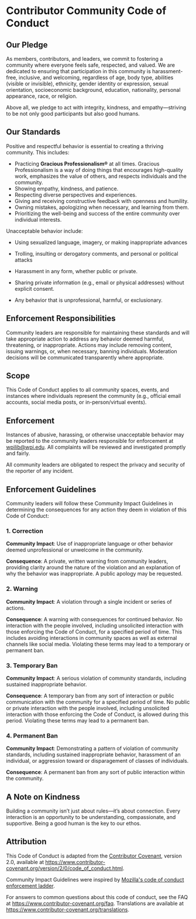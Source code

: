 # Contributor Community Code of Conduct

## Our Pledge

As members, contributors, and leaders, we commit to fostering a community where everyone feels safe, respected, and valued. We are dedicated to ensuring that participation in this community is harassment-free, inclusive, and welcoming, regardless of age, body type, abilities (visible or invisible), ethnicity, gender identity or expression, sexual orientation, socioeconomic background, education, nationality, personal appearance, race, or religion.

Above all, we pledge to act with integrity, kindness, and empathy—striving to be not only good participants but also good humans.


## Our Standards

Positive and respectful behavior is essential to creating a thriving community. This includes:

* Practicing **Gracious Professionalism®** at all times. Gracious Professionalism
  is a way of doing things that encourages high-quality work, emphasizes the
  value of others, and respects individuals and the community.
* Showing empathy, kindness, and patience.
* Respecting diverse perspectives and experiences.
* Giving and receiving constructive feedback with openness and humility.
* Owning mistakes, apologizing when necessary, and learning from them.
* Prioritizing the well-being and success of the entire community over individual interests.

Unacceptable behavior include:

* Using sexualized language, imagery, or making inappropriate advances
* Trolling, insulting or derogatory comments, and personal or political attacks
* Harassment in any form, whether public or private.
* Sharing private information (e.g., email or physical addresses) without explicit consent.

* Any behavior that is unprofessional, harmful, or exclusionary.

## Enforcement Responsibilities

Community leaders are responsible for maintaining these standards and will take appropriate action to address any behavior deemed harmful, threatening, or inappropriate. Actions may include removing content, issuing warnings, or, when necessary, banning individuals. Moderation decisions will be communicated transparently where appropriate.

## Scope

This Code of Conduct applies to all community spaces, events, and instances where individuals represent the community (e.g., official email accounts, social media posts, or in-person/virtual events).

## Enforcement

Instances of abusive, harassing, or otherwise unacceptable behavior may be
reported to the community leaders responsible for enforcement at
[wpilib@wpi.edu](mailto:wpilib@wpi.edu).
All complaints will be reviewed and investigated promptly and fairly.

All community leaders are obligated to respect the privacy and security of the
reporter of any incident.

## Enforcement Guidelines

Community leaders will follow these Community Impact Guidelines in determining
the consequences for any action they deem in violation of this Code of Conduct:

### 1. Correction

**Community Impact**: Use of inappropriate language or other behavior deemed
unprofessional or unwelcome in the community.

**Consequence**: A private, written warning from community leaders, providing
clarity around the nature of the violation and an explanation of why the
behavior was inappropriate. A public apology may be requested.

### 2. Warning

**Community Impact**: A violation through a single incident or series
of actions.

**Consequence**: A warning with consequences for continued behavior. No
interaction with the people involved, including unsolicited interaction with
those enforcing the Code of Conduct, for a specified period of time. This
includes avoiding interactions in community spaces as well as external channels
like social media. Violating these terms may lead to a temporary or
permanent ban.

### 3. Temporary Ban

**Community Impact**: A serious violation of community standards, including
sustained inappropriate behavior.

**Consequence**: A temporary ban from any sort of interaction or public
communication with the community for a specified period of time. No public or
private interaction with the people involved, including unsolicited interaction
with those enforcing the Code of Conduct, is allowed during this period.
Violating these terms may lead to a permanent ban.

### 4. Permanent Ban

**Community Impact**: Demonstrating a pattern of violation of community
standards, including sustained inappropriate behavior, harassment of an
individual, or aggression toward or disparagement of classes of individuals.

**Consequence**: A permanent ban from any sort of public interaction within
the community.

## A Note on Kindness
Building a community isn’t just about rules—it’s about connection. Every interaction is an opportunity to be understanding, compassionate, and supportive. Being a good human is the key to our ethos.

## Attribution

This Code of Conduct is adapted from the [Contributor Covenant][homepage],
version 2.0, available at
https://www.contributor-covenant.org/version/2/0/code_of_conduct.html.

Community Impact Guidelines were inspired by [Mozilla's code of conduct
enforcement ladder](https://github.com/mozilla/diversity).

[homepage]: https://www.contributor-covenant.org

For answers to common questions about this code of conduct, see the FAQ at
https://www.contributor-covenant.org/faq. Translations are available at
https://www.contributor-covenant.org/translations.
